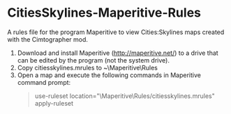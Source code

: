 # CitiesSkylines-Maperitive-Rules
A rules file for the program Maperitive to view Cities:Skylines maps created with the Cimtographer mod.

1. Download and install Maperitive (http://maperitive.net/) to a drive that can be edited by the program (not the system drive).
2. Copy citiesskylines.mrules to ~\Maperitive\Rules
3. Open a map and execute the following commands in Maperitive command prompt:
   > use-ruleset location="<path>\Maperitive\Rules/citiesskylines.mrules"
   > apply-ruleset
